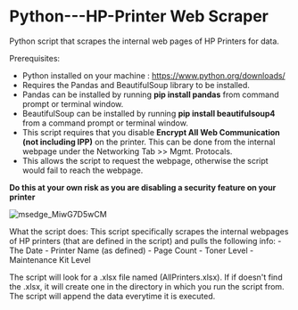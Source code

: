 # Python---HP-Printer Web Scraper
Python script that scrapes the internal web pages of HP Printers for data. 

Prerequisites:
  - Python installed on your machine : https://www.python.org/downloads/
  - Requires the Pandas and BeautifulSoup library to be installed.
  - Pandas can be installed by running **pip install pandas** from command prompt or terminal window.
  - BeautifulSoup can be installed by running **pip install beautifulsoup4** from a command prompt or terminal window. 
  - This script requires that you disable **Encrypt All Web Communication (not including IPP)** on the printer. This can be done from the internal webpage under the Networking Tab >> Mgmt. Protocals.
  - This allows the script to request the webpage, otherwise the script would fail to reach the webpage. 
  
  **Do this at your own risk as you are disabling a security feature on your printer**

  ![msedge_MiwG7D5wCM](https://github.com/Brand07/Python---HP-Printer-Scraper/assets/81128304/857f363f-b7dd-4d55-934e-ab152758a916)



What the script does:
  This script specifically scrapes the internal webpages of HP printers (that are defined in the script) and pulls the following info:
    - The Date
    - Printer Name (as defined)
    - Page Count
    - Toner Level 
    - Maintenance Kit Level

  The script will look for a .xlsx file named (AllPrinters.xlsx). If if doesn't find the .xlsx, it will create one in the directory in which you run the script from. The script will append the data everytime it is executed.
